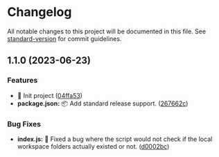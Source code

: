# Changelog

All notable changes to this project will be documented in this file. See [standard-version](https://github.com/conventional-changelog/standard-version) for commit guidelines.

## 1.1.0 (2023-06-23)


### Features

* 🚀 Init project ([04ffa53](https://github.com/arienshibani/CCommits-scope-builder/commit/04ffa53172c533490723f5b7c41d31180bcebe0d))
* **package.json:** 📦️ Add standard release support. ([267662c](https://github.com/arienshibani/CCommits-scope-builder/commit/267662c68b2748822fc59dbba582be47745aa755))


### Bug Fixes

* **index.js:** :bug: Fixed a bug where the script would not check if the local workspace folders actually existed or not. ([d0002bc](https://github.com/arienshibani/CCommits-scope-builder/commit/d0002bccb751bd407d256f39840c97557c7d5071))
